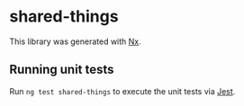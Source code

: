 # shared-things

This library was generated with [Nx](https://nx.dev).

## Running unit tests

Run `ng test shared-things` to execute the unit tests via [Jest](https://jestjs.io).
